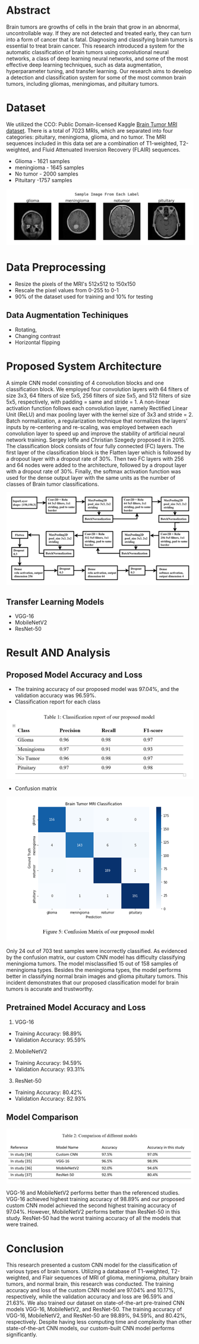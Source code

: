 # Abstract
Brain tumors are growths of cells in the brain that grow in an abnormal, uncontrollable way. If they are not detected and treated early, they can turn into a form of cancer that is fatal. Diagnosing and classifying brain tumors is essential to treat brain cancer. This research introduced a system for the automatic classification of brain tumors using convolutional neural networks, a class of deep learning neural networks, and some of the most effective deep learning techniques, such as data augmentation, hyperparameter tuning, and transfer learning. Our research aims to develop a detection and classification system for some of the most common brain tumors, including gliomas, meningiomas, and pituitary tumors. 

# Dataset
We utilized the CCO: Public Domain-licensed Kaggle [Brain Tumor MRI dataset](https://www.kaggle.com/datasets/masoudnickparvar/brain-tumor-mri-dataset). There is a total of 7023 MRIs, which are separated into four categories: pituitary, meningioma, glioma, and no tumor. The MRI sequences included in this data set are a combination of T1-weighted, T2-weighted, and Fluid Attenuated Inversion Recovery (FLAIR) sequences.
- Glioma - 1621 samples
- meningioma - 1645 samples
- No tumor - 2000 samples
- Pituitary -1757 samples

![Sample MRI's from each class](assets/brain_mri.png)

# Data Preprocessing
- Resize the pixels of the MRI's 512x512 to 150x150
- Rescale the pixel values from 0-255 to 0-1
- 90% of the dataset used for training and 10% for testing

## Data Augmentation Techiniques
- Rotating,
- Changing contrast
- Horizontal flipping

# Proposed System Architecture
A simple CNN model consisting of 4 convolution blocks and one classification block. We employed four convolution layers with 64 filters of size 3x3, 64 filters of size 5x5, 256 filters of size 5x5, and 512 filters of size 5x5, respectively, with padding = same and stride = 1. A non-linear activation function follows each convolution layer, namely Rectified Linear Unit (ReLU) and max pooling layer with the kernel size of 3x3 and stride = 2. Batch normalization, a regularization technique that normalizes the layers' inputs by re-centering and re-scaling, was employed between each convolution layer to speed up and improve the stability of artificial neural network training. Sergey Ioffe and Christian Szegedy proposed it in 2015. The classification block consists of four fully connected (FC) layers. The first layer of the classification block is the Flatten layer which is followed by a dropout layer with a dropout rate of 30%. Then two FC layers with 256 and 64 nodes were added to the architecture, followed by a dropout layer with a dropout rate of 30%. Finally, the softmax activation function was used for the dense output layer with the same units as the number of classes of Brain tumor classifications.

![Proposed CNN architecture](assets/cnn_architecture.png)

## Transfer Learning Models
- VGG-16
- MobileNetV2
- ResNet-50

# Result AND Analysis
## Proposed Model Accuracy and Loss
- The training accuracy of our proposed model was 97.04%, and the validation accuracy was 96.59%.
- Classification report for each class

![Proposed CNN Classification Report](assets/classification_custom.png)

- Confusion matrix

![Proposed CNN Confusion matrix](assets/cm_custom.png)

Only 24 out of 703 test samples were incorrectly classified. As evidenced by the confusion matrix, our custom CNN model has difficulty classifying meningioma tumors.  The model misclassified 15 out of 158 samples of meningioma types. Besides the meningioma types, the model performs better in classifying normal brain images and glioma pituitary tumors. This incident demonstrates that our proposed classification model for brain tumors is accurate and trustworthy.

## Pretrained Model Accuracy and Loss
1. VGG-16
 - Training Accuracy: 98.89%
 - Validation Accuracy: 95.59% 
2. MobileNetV2
 - Training Accuracy: 94.59%
 - Validation Accuracy: 93.31%
3. ResNet-50
 - Training Accuracy: 80.42%
 - Validation Accuracy: 82.93%

## Model Comparison

![Comparison of Models](assets/comparison.png)

VGG-16 and MobileNetV2 performs better than the referenced studies. VGG-16 achieved highest training accuracy of 98.89% and our proposed custom CNN model achieved the second highest training accuracy of 97.04%. However, MobileNetV2 performs better than ResNet-50 in this study. ResNet-50 had the worst training accuracy of all the models that were trained.

# Conclusion

This research presented a custom CNN model for the classification of various types of brain tumors. Utilizing a database of T1-weighted, T2-weighted, and Flair sequences of MRI of glioma, meningioma, pituitary brain tumors, and normal brain, this research was conducted. The training accuracy and loss of the custom CNN model are 97.04% and 10.17%, respectively, while the validation accuracy and loss are 96.59% and 21.63%. We also trained our dataset on state-of-the-art pre-trained CNN models VGG-16, MobileNetV2, and ResNet-50. The training accuracy of VGG-16, MobileNetV2, and ResNet-50 are 98.89%, 94.59%, and 80.42%, respectively. Despite having less computing time and complexity than other state-of-the-art CNN models, our custom-built CNN model performs significantly. 
